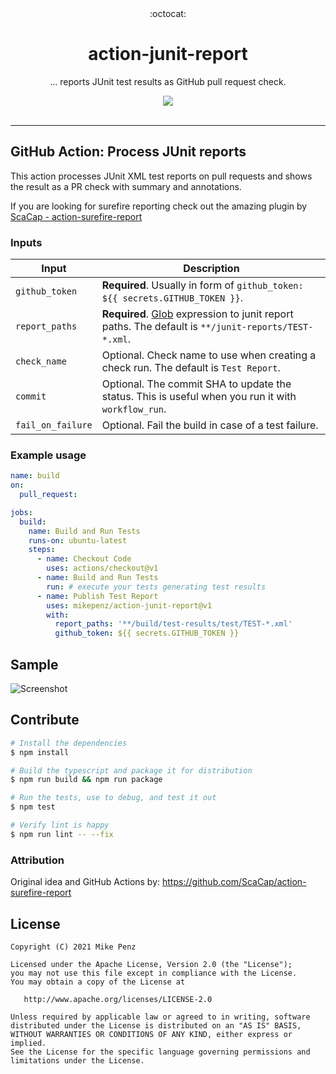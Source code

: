 <div align="center">
  :octocat:
</div>
<h1 align="center">
  action-junit-report
</h1>

<p align="center">
    ... reports JUnit test results as GitHub pull request check.
</p>

<div align="center">
  <a href="https://github.com/mikepenz/action-junit-report">
		<img src="https://github.com/mikepenz/action-junit-report/workflows/CI/badge.svg"/>
	</a>
</div>
<br />

-------

## GitHub Action: Process JUnit reports

This action processes JUnit XML test reports on pull requests and shows the result as a PR check with summary and annotations.

If you are looking for surefire reporting check out the amazing plugin by [ScaCap - action-surefire-report](https://github.com/ScaCap/action-surefire-report)

### Inputs

| **Input**      | **Description**                                                                                                                                                    |
|----------------|--------------------------------------------------------------------------------------------------------------------------------------------------------------------|
| `github_token`    | **Required**. Usually in form of `github_token: ${{ secrets.GITHUB_TOKEN }}`.                                                                                      |
| `report_paths`    | **Required**. [Glob](https://github.com/actions/toolkit/tree/master/packages/glob) expression to junit report paths. The default is `**/junit-reports/TEST-*.xml`. |
| `check_name`      | Optional. Check name to use when creating a check run. The default is `Test Report`.                                                                               |
| `commit`          | Optional. The commit SHA to update the status. This is useful when you run it with `workflow_run`.                                                                 |
| `fail_on_failure` | Optional. Fail the build in case of a test failure.                                                                 |

### Example usage

```yml
name: build
on:
  pull_request:

jobs:
  build:
    name: Build and Run Tests
    runs-on: ubuntu-latest
    steps:
      - name: Checkout Code
        uses: actions/checkout@v1
      - name: Build and Run Tests
        run: # execute your tests generating test results
      - name: Publish Test Report
        uses: mikepenz/action-junit-report@v1
        with:
          report_paths: '**/build/test-results/test/TEST-*.xml'
          github_token: ${{ secrets.GITHUB_TOKEN }}
```

## Sample

![Screenshot](./screenshot.png)

## Contribute

```bash
# Install the dependencies  
$ npm install

# Build the typescript and package it for distribution
$ npm run build && npm run package

# Run the tests, use to debug, and test it out
$ npm test

# Verify lint is happy
$ npm run lint -- --fix
```

### Attribution

Original idea and GitHub Actions by: https://github.com/ScaCap/action-surefire-report


## License

    Copyright (C) 2021 Mike Penz

    Licensed under the Apache License, Version 2.0 (the "License");
    you may not use this file except in compliance with the License.
    You may obtain a copy of the License at

       http://www.apache.org/licenses/LICENSE-2.0

    Unless required by applicable law or agreed to in writing, software
    distributed under the License is distributed on an "AS IS" BASIS,
    WITHOUT WARRANTIES OR CONDITIONS OF ANY KIND, either express or implied.
    See the License for the specific language governing permissions and
    limitations under the License.
